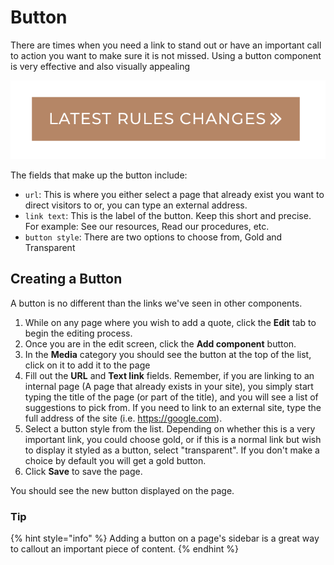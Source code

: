# Button

There are times when you need a link to stand out or have an important call to action you want to make sure it is not missed. Using a button component is very effective and also visually appealing

![Button component](../.gitbook/assets/btn.png)

The fields that make up the button include:

* `url`: This is where you either select a page that already exist you want to direct visitors to or, you can type an external address.
* `link text`: This is the label of the button. Keep this short and precise. For example: See our resources, Read our procedures, etc.
* `button style`: There are two options to choose from, Gold and Transparent

## Creating a Button

A button is no different than the links we've seen in other components.

1. While on any page where you wish to add a quote, click the **Edit** tab to begin the editing process.
2. Once you are in the edit screen, click the **Add component** button.
3. In the **Media** category you should see the button at the top of the list, click on it to add it to the page
4. Fill out the **URL** and **Text link** fields. Remember, if you are linking to an internal page (A page that already exists in your site), you simply start typing the title of the page (or part of the title), and you will see a list of suggestions to pick from. If you need to link to an external site, type the full address of the site (i.e. https://google.com).
5. Select a button style from the list. Depending on whether this is a very important link, you could choose gold, or if this is a normal link but wish to display it styled as a button, select "transparent". If you don't make a choice by default you will get a gold button.
6. Click **Save** to save the page.

You should see the new button displayed on the page.

### Tip

{% hint style="info" %}
Adding a button on a page's sidebar is a great way to callout an important piece of content.
{% endhint %}
